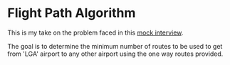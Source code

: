 # Flight Path Algorithm

This is my take on the problem faced in this [mock interview](https://www.youtube.com/watch?v=qz9tKlF431k).

The goal is to determine the minimum number of routes to be used to get from 'LGA' airport to any other airport using the one way routes provided.